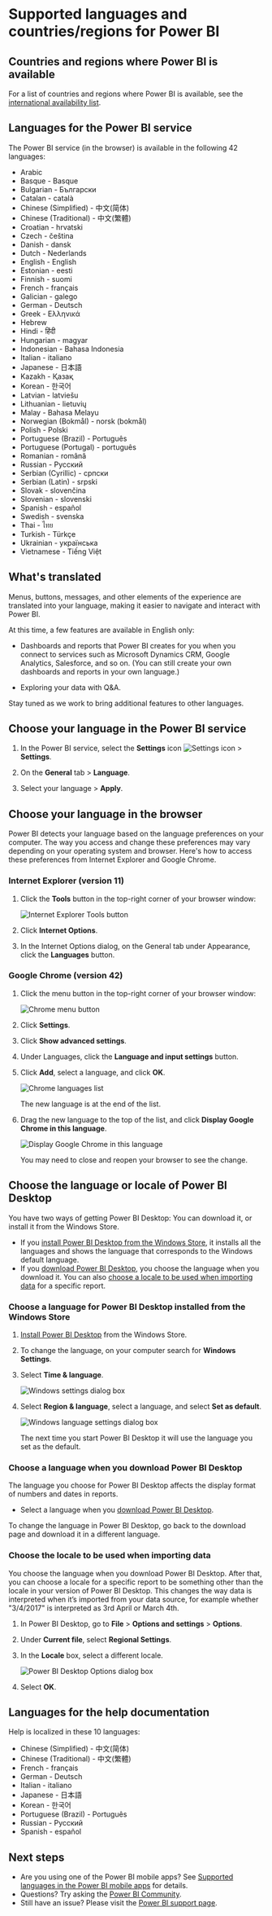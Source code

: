 <properties 
   pageTitle="Supported languages and countries/regions for Power BI"
   description="See the lists of supported languages and countries/regions for the Power BI service, Power BI Desktop, and Power BI documentation."
   services="powerbi" 
   documentationCenter="" 
   authors="maggiesMSFT" 
   manager="erikre" 
   backup=""
   editor=""
   tags=""
   qualityFocus="no"
   qualityDate=""/>
 
<tags
   ms.service="powerbi"
   ms.devlang="NA"
   ms.topic="get-started-article"
   ms.tgt_pltfrm="NA"
   ms.workload="powerbi"
   ms.date="10/12/2017"
   ms.author="maggies"/>
# Supported languages and countries/regions for Power BI

## Countries and regions where Power BI is available
For a list of countries and regions where Power BI is available, see the [international availability list](https://products.office.com/business/international-availability). 

## Languages for the Power BI service
The Power BI service (in the browser) is available in the following 42 languages:

-   Arabic
-   Basque - Basque
-   Bulgarian - Български
-   Catalan - català
-   Chinese (Simplified) - 中文(简体)
-   Chinese (Traditional) - 中文(繁體)
-   Croatian - hrvatski
-   Czech - čeština
-   Danish - dansk
-   Dutch - Nederlands
-   English - English
-   Estonian - eesti
-   Finnish - suomi
-   French - français
-   Galician - galego
-   German - Deutsch
-   Greek - Ελληνικά
-   Hebrew
-   Hindi - हिंदी
-   Hungarian - magyar
-   Indonesian - Bahasa Indonesia
-   Italian - italiano
-   Japanese - 日本語
-   Kazakh - Қазақ
-   Korean - 한국어
-   Latvian - latviešu
-   Lithuanian - lietuvių
-   Malay - Bahasa Melayu
-   Norwegian (Bokmål) - norsk (bokmål)
-   Polish - Polski
-   Portuguese (Brazil) - Português
-   Portuguese (Portugal) - português
-   Romanian - română
-   Russian - Русский
-   Serbian (Cyrillic) - српски
-   Serbian (Latin) - srpski
-   Slovak - slovenčina
-   Slovenian - slovenski
-   Spanish - español
-   Swedish - svenska
-   Thai - ไทย
-   Turkish - Türkçe
-   Ukrainian - українська
-   Vietnamese - Tiếng Việt

## What's translated

Menus, buttons, messages, and other elements of the experience are translated into your language, making it easier to navigate and interact with Power BI.

At this time, a few features are available in English only:

-   Dashboards and reports that Power BI creates for you when you connect to services such as Microsoft Dynamics CRM, Google Analytics, Salesforce, and so on. (You can still create your own dashboards and reports in your own language.)

-   Exploring your data with Q&A.

Stay tuned as we work to bring additional features to other languages. 

## Choose your language in the Power BI service

1. In the Power BI service, select the **Settings** icon ![Settings icon](media/powerbi-supported-languages/pbi_settings_icon.png) > **Settings**.

2. On the **General** tab > **Language**.

3. Select your language > **Apply**.

## Choose your language in the browser

Power BI detects your language based on the language preferences on your computer. The way you access and change these preferences may vary depending on your operating system and browser. Here's how to access these preferences from Internet Explorer and Google Chrome.

### Internet Explorer (version 11)

1.  Click the **Tools** button in the top-right corner of your browser window:

    ![Internet Explorer Tools button](media/powerbi-supported-languages/languages1.png)

2.  Click **Internet Options**.

3.  In the Internet Options dialog, on the General tab under Appearance, click the **Languages** button.

### Google Chrome (version 42)

1.  Click the menu button in the top-right corner of your browser window:

    ![Chrome menu button](media/powerbi-supported-languages/languages2.png)

2.  Click **Settings**.

3.  Click **Show advanced settings**.

4.  Under Languages, click the **Language and input settings** button.

5.  Click **Add**, select a language, and click **OK**.

    ![Chrome languages list](media/powerbi-supported-languages/pbi_langs_enus.png)

    The new language is at the end of the list. 

6.  Drag the new language to the top of the list, and click **Display Google Chrome in this language**.

    ![Display Google Chrome in this language](media/powerbi-supported-languages/pbi_langs_eses.png)

    You may need to close and reopen your browser to see the change.

## Choose the language or locale of Power BI Desktop

You have two ways of getting Power BI Desktop: You can download it, or install it from the Windows Store.

- If you [install Power BI Desktop from the Windows Store](#install-power-bi-desktop-from-the-windows-store), it installs all the languages and shows the language that corresponds to the Windows default language.
- If you [download Power BI Desktop](#download-power-bi-desktop), you choose the language when you download it. You can also [choose a locale to be used when importing data](#choose-the-locale-to-be-used-when-importing-data) for a specific report. 

### Choose a language for Power BI Desktop installed from the Windows Store

1.  [Install Power BI Desktop](http://aka.ms/pbidesktopstore) from the Windows Store.
2. To change the language, on your computer search for **Windows Settings**. 
3. Select **Time & language**.

     ![Windows settings dialog box](media/powerbi-supported-languages/power-bi-service-windows-settings.png)
    
1. Select **Region & language**, select a language, and select **Set as default**.

     ![Windows language settings dialog box](media/powerbi-supported-languages/power-bi-service-language-settings.png)

     The next time you start Power BI Desktop it will use the language you set as the default. 

### Choose a language when you download Power BI Desktop

The language you choose for Power BI Desktop affects the display format of numbers and dates in reports. 

- Select a language when you [download Power BI Desktop](https://powerbi.microsoft.com/desktop). 

To change the language in Power BI Desktop, go back to the download page and download it in a different language.

### Choose the locale to be used when importing data

You choose the language when you download Power BI Desktop. After that, you can choose a locale for a specific report to be something other than the locale in your version of Power BI Desktop. This changes the way data is interpreted when it’s imported from your data source, for example whether "3/4/2017" is interpreted as 3rd April or March 4th. 

1.  In Power BI Desktop, go to **File** > **Options and settings** > **Options**.
2.  Under **Current file**, select **Regional Settings**.
3.  In the **Locale** box, select a different locale. 

    ![Power BI Desktop Options dialog box](media/powerbi-supported-languages/pbi_supptdlangs_locale.png)

4.  Select **OK**.

## Languages for the help documentation

Help is localized in these 10 languages: 

-   Chinese (Simplified) - 中文(简体)
-   Chinese (Traditional) - 中文(繁體)
-   French - français
-   German - Deutsch
-   Italian - italiano
-   Japanese - 日本語
-   Korean - 한국어
-   Portuguese (Brazil) - Português
-   Russian - Русский
-   Spanish - español

## Next steps 
* Are you using one of the Power BI mobile apps? See [Supported languages in the Power BI mobile apps](powerbi-mobile-supported-languages.md) for details.
* Questions? Try asking the [Power BI Community](http://community.powerbi.com/).
* Still have an issue? Please visit the [Power BI support page](https://powerbi.microsoft.com/support/).


